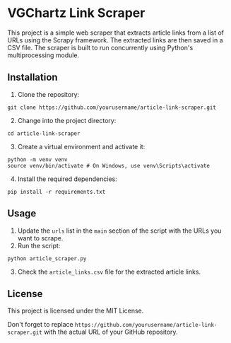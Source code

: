 # VGChartz Link Scraper

This project is a simple web scraper that extracts article links from a list of URLs using the Scrapy framework. The extracted links are then saved in a CSV file. The scraper is built to run concurrently using Python's multiprocessing module.

## Installation
1. Clone the repository:
```
git clone https://github.com/yourusername/article-link-scraper.git
```
2. Change into the project directory:
```
cd article-link-scraper
```
3. Create a virtual environment and activate it:
```
python -m venv venv
source venv/bin/activate # On Windows, use venv\Scripts\activate
```
4. Install the required dependencies:
```
pip install -r requirements.txt
```

## Usage
1. Update the `urls` list in the `main` section of the script with the URLs you want to scrape.
2. Run the script:
```
python article_scraper.py
```
3. Check the `article_links.csv` file for the extracted article links.
## License
This project is licensed under the MIT License.

Don't forget to replace `https://github.com/yourusername/article-link-scraper.git` with the actual URL of your GitHub repository.

